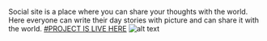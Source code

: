 Social site is a place where you can share your thoughts with the world. 
Here everyone can write their day stories with picture and can share it with the world.
[#PROJECT IS LIVE HERE]("https://blogspotsas.herokuapp.com/")
![alt text](https://user-images.githubusercontent.com/47265105/106699958-ddfcc080-6609-11eb-8236-0e85a2331dce.jpeg "Screenshot of Homepage")
